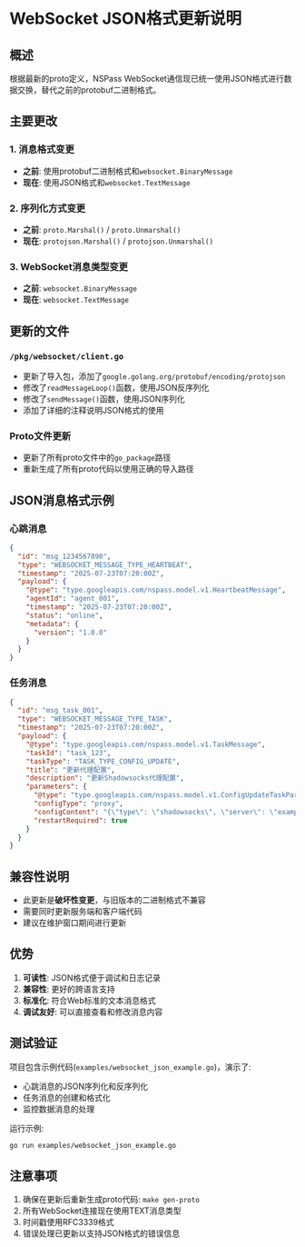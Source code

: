 # WebSocket JSON格式更新说明

## 概述

根据最新的proto定义，NSPass WebSocket通信现已统一使用JSON格式进行数据交换，替代之前的protobuf二进制格式。

## 主要更改

### 1. 消息格式变更
- **之前**: 使用protobuf二进制格式和`websocket.BinaryMessage`
- **现在**: 使用JSON格式和`websocket.TextMessage`

### 2. 序列化方式变更
- **之前**: `proto.Marshal()` / `proto.Unmarshal()`
- **现在**: `protojson.Marshal()` / `protojson.Unmarshal()`

### 3. WebSocket消息类型变更
- **之前**: `websocket.BinaryMessage`
- **现在**: `websocket.TextMessage`

## 更新的文件

### `/pkg/websocket/client.go`
- 更新了导入包，添加了`google.golang.org/protobuf/encoding/protojson`
- 修改了`readMessageLoop()`函数，使用JSON反序列化
- 修改了`sendMessage()`函数，使用JSON序列化
- 添加了详细的注释说明JSON格式的使用

### Proto文件更新
- 更新了所有proto文件中的`go_package`路径
- 重新生成了所有proto代码以使用正确的导入路径

## JSON消息格式示例

### 心跳消息
```json
{
  "id": "msg_1234567890",
  "type": "WEBSOCKET_MESSAGE_TYPE_HEARTBEAT",
  "timestamp": "2025-07-23T07:20:00Z",
  "payload": {
    "@type": "type.googleapis.com/nspass.model.v1.HeartbeatMessage",
    "agentId": "agent_001",
    "timestamp": "2025-07-23T07:20:00Z",
    "status": "online",
    "metadata": {
      "version": "1.0.0"
    }
  }
}
```

### 任务消息
```json
{
  "id": "msg_task_001",
  "type": "WEBSOCKET_MESSAGE_TYPE_TASK",
  "timestamp": "2025-07-23T07:20:00Z",
  "payload": {
    "@type": "type.googleapis.com/nspass.model.v1.TaskMessage",
    "taskId": "task_123",
    "taskType": "TASK_TYPE_CONFIG_UPDATE",
    "title": "更新代理配置",
    "description": "更新Shadowsocks代理配置",
    "parameters": {
      "@type": "type.googleapis.com/nspass.model.v1.ConfigUpdateTaskParams",
      "configType": "proxy",
      "configContent": "{\"type\": \"shadowsocks\", \"server\": \"example.com\"}",
      "restartRequired": true
    }
  }
}
```

## 兼容性说明

- 此更新是**破坏性变更**，与旧版本的二进制格式不兼容
- 需要同时更新服务端和客户端代码
- 建议在维护窗口期间进行更新

## 优势

1. **可读性**: JSON格式便于调试和日志记录
2. **兼容性**: 更好的跨语言支持
3. **标准化**: 符合Web标准的文本消息格式
4. **调试友好**: 可以直接查看和修改消息内容

## 测试验证

项目包含示例代码(`examples/websocket_json_example.go`)，演示了:
- 心跳消息的JSON序列化和反序列化
- 任务消息的创建和格式化
- 监控数据消息的处理

运行示例:
```bash
go run examples/websocket_json_example.go
```

## 注意事项

1. 确保在更新后重新生成proto代码: `make gen-proto`
2. 所有WebSocket连接现在使用TEXT消息类型
3. 时间戳使用RFC3339格式
4. 错误处理已更新以支持JSON格式的错误信息
